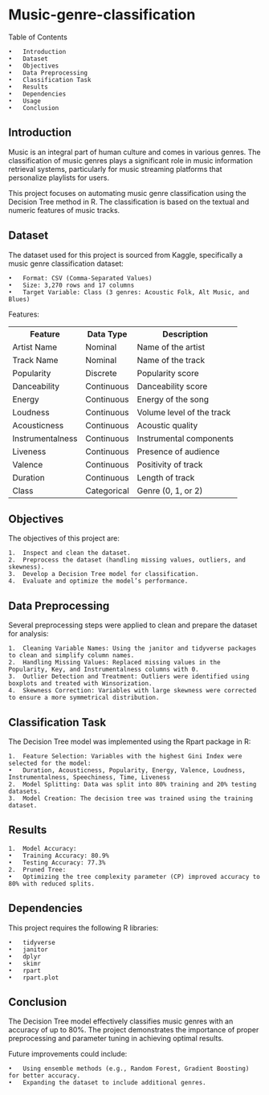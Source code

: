 # Music-genre-classification
 Table of Contents
 
	•	Introduction
	•	Dataset
	•	Objectives
	•	Data Preprocessing
	•	Classification Task
	•	Results
	•	Dependencies
	•	Usage
	•	Conclusion


## Introduction

Music is an integral part of human culture and comes in various genres. The classification of music genres plays a significant role in music information retrieval systems, particularly for music streaming platforms that personalize playlists for users.

This project focuses on automating music genre classification using the Decision Tree method in R. The classification is based on the textual and numeric features of music tracks.


## Dataset

The dataset used for this project is sourced from Kaggle, specifically a music genre classification dataset:

	•	Format: CSV (Comma-Separated Values)
	•	Size: 3,270 rows and 17 columns
	•	Target Variable: Class (3 genres: Acoustic Folk, Alt Music, and Blues)

Features:

<table>
  <tr>
    <th>Feature</th>
    <th>Data Type</th>
    <th>Description</th>
  </tr>
  <tr>
    <td>Artist Name</td>
    <td>Nominal</td>
    <td>Name of the artist</td>
  </tr>
  <tr>
    <td>Track Name</td>
    <td>Nominal</td>
    <td>Name of the track</td>
  </tr>
   <tr>
    <td>Popularity</td>
    <td>Discrete</td>
    <td>Popularity score</td>
  </tr>
    <tr>
    <td>Danceability</td>
    <td>Continuous</td>
    <td>Danceability score</td>
  </tr>
   <tr>
    <td>Energy</td>
    <td>Continuous</td>
    <td>Energy of the song</td>
  </tr>
  <tr>
    <td>Loudness</td>
    <td>Continuous</td>
    <td>Volume level of the track</td>
  </tr>
   <tr>
    <td>Acousticness</td>
    <td>Continuous</td>
    <td>Acoustic quality</td>
  </tr>
    <tr>
    <td>Instrumentalness</td>
    <td>Continuous</td>
    <td>Instrumental components</td>
  </tr>
     <tr>
    <td>Liveness</td>
    <td>Continuous</td>
    <td>Presence of audience</td>
  </tr>
   <tr>
    <td>Valence</td>
    <td>Continuous</td>
    <td>Positivity of track</td>
  </tr>
  <tr>
    <td>Duration</td>
    <td>Continuous</td>
    <td>Length of track</td>
  </tr>
   <tr>
    <td>Class</td>
    <td>Categorical</td>
    <td>Genre (0, 1, or 2)</td>
  </tr>
</table>


## Objectives

The objectives of this project are:

	1.	Inspect and clean the dataset.
	2.	Preprocess the dataset (handling missing values, outliers, and skewness).
	3.	Develop a Decision Tree model for classification.
	4.	Evaluate and optimize the model’s performance.

## Data Preprocessing

Several preprocessing steps were applied to clean and prepare the dataset for analysis:

	1.	Cleaning Variable Names: Using the janitor and tidyverse packages to clean and simplify column names.
	2.	Handling Missing Values: Replaced missing values in the Popularity, Key, and Instrumentalness columns with 0.
	3.	Outlier Detection and Treatment: Outliers were identified using boxplots and treated with Winsorization.
	4.	Skewness Correction: Variables with large skewness were corrected to ensure a more symmetrical distribution.

## Classification Task

The Decision Tree model was implemented using the Rpart package in R:

	1.	Feature Selection: Variables with the highest Gini Index were selected for the model:
	•	Duration, Acousticness, Popularity, Energy, Valence, Loudness, Instrumentalness, Speechiness, Time, Liveness
	2.	Model Splitting: Data was split into 80% training and 20% testing datasets.
	3.	Model Creation: The decision tree was trained using the training dataset.

 ## Results
	1.	Model Accuracy:
	•	Training Accuracy: 80.9%
	•	Testing Accuracy: 77.3%
	2.	Pruned Tree:
	•	Optimizing the tree complexity parameter (CP) improved accuracy to 80% with reduced splits.
 
## Dependencies

This project requires the following R libraries:

	•	tidyverse
	•	janitor
	•	dplyr
	•	skimr
	•	rpart
	•	rpart.plot

## Conclusion

The Decision Tree model effectively classifies music genres with an accuracy of up to 80%. The project demonstrates the importance of proper preprocessing and parameter tuning in achieving optimal results.

Future improvements could include:

	•	Using ensemble methods (e.g., Random Forest, Gradient Boosting) for better accuracy.
	•	Expanding the dataset to include additional genres.

